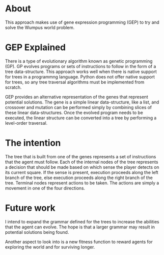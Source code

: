 # About
This approach makes use of gene expression programming (GEP) to try and solve the Wumpus world problem.

# GEP Explained
There is a type of evolutionary algorithm known as genetic programming (GP). GP evolves programs or sets of instructions to follow in the form of a tree data-structure. This approach works well when there is native support for trees in a programmng language. Python does not offer native support for trees, so any tree traversal algorithms must be implemented from scratch.

GEP provides an alternative representation of the genes that represent potential solutions. The gene is a simple linear data-structure, like a list, and crossover and mutation can be performed simply by combining slices of these linear data-structures. Once the evolved program needs to be executed, the linear structure can be converted into a tree by performing a level-order traversal.

# The intention
The tree that is built from one of the genes represents a set of instructions that the agent must follow. Each of the internal nodes of the tree represents a decision that should be made based on which sense the player detects on its current square. If the sense is present, execution proceeds along the left branch of the tree, else execution proceeds along the right branch of the tree. Terminal nodes represent actions to be taken. The actions are simply a movement in one of the four directions.

# Future work
I intend to expand the grammar defined for the trees to increase the abilities that the agent can evolve. The hope is that a larger grammar may result in potential solutions being found.

Another aspect to look into is a new fitness function to reward agents for exploring the world and for surviving longer.